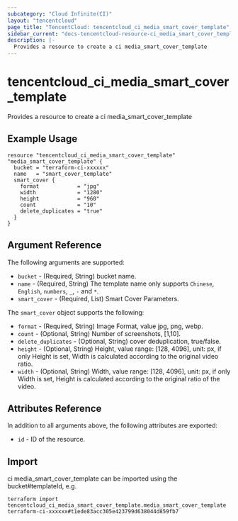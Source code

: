 ```yaml
---
subcategory: "Cloud Infinite(CI)"
layout: "tencentcloud"
page_title: "TencentCloud: tencentcloud_ci_media_smart_cover_template"
sidebar_current: "docs-tencentcloud-resource-ci_media_smart_cover_template"
description: |-
  Provides a resource to create a ci media_smart_cover_template
---
```


# tencentcloud_ci_media_smart_cover_template

Provides a resource to create a ci media_smart_cover_template

## Example Usage

```hcl
resource "tencentcloud_ci_media_smart_cover_template" "media_smart_cover_template" {
  bucket = "terraform-ci-xxxxxx"
  name   = "smart_cover_template"
  smart_cover {
    format            = "jpg"
    width             = "1280"
    height            = "960"
    count             = "10"
    delete_duplicates = "true"
  }
}
```

## Argument Reference

The following arguments are supported:

* `bucket` - (Required, String) bucket name.
* `name` - (Required, String) The template name only supports `Chinese`, `English`, `numbers`, `_`, `-` and `*`.
* `smart_cover` - (Required, List) Smart Cover Parameters.

The `smart_cover` object supports the following:

* `format` - (Required, String) Image Format, value jpg, png, webp.
* `count` - (Optional, String) Number of screenshots, [1,10].
* `delete_duplicates` - (Optional, String) cover deduplication, true/false.
* `height` - (Optional, String) Height, value range: [128, 4096], unit: px, if only Height is set, Width is calculated according to the original video ratio.
* `width` - (Optional, String) Width, value range: [128, 4096], unit: px, if only Width is set, Height is calculated according to the original ratio of the video.

## Attributes Reference

In addition to all arguments above, the following attributes are exported:

* `id` - ID of the resource.



## Import

ci media_smart_cover_template can be imported using the bucket#templateId, e.g.

```
terraform import tencentcloud_ci_media_smart_cover_template.media_smart_cover_template terraform-ci-xxxxxx#t1ede83acc305e423799d638044d859fb7
```

